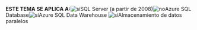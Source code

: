 <Token>**ESTE TEMA SE APLICA A:**![sí](media/yes.png)SQL Server (a partir de 2008)![no](media/no.png)Azure SQL Database![sí](media/yes.png)Azure SQL Data Warehouse ![sí](media/yes.png)Almacenamiento de datos paralelos </Token>

